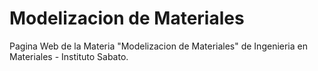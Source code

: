 # Modelizacion de Materiales
Pagina Web de la Materia "Modelizacion de Materiales" de Ingenieria en Materiales - Instituto Sabato.
